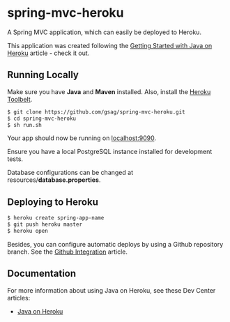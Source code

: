 # spring-mvc-heroku
A Spring MVC application, which can easily be deployed to Heroku.

This application was created following the [Getting Started with Java on Heroku](https://devcenter.heroku.com/articles/getting-started-with-java) article - check it out.

## Running Locally

Make sure you have **Java** and **Maven** installed.  Also, install the [Heroku Toolbelt](https://toolbelt.heroku.com/).

```sh
$ git clone https://github.com/gsag/spring-mvc-heroku.git
$ cd spring-mvc-heroku
$ sh run.sh
```

Your app should now be running on [localhost:9090](http://localhost:9090/).

Ensure you have a local PostgreSQL instance installed for development tests.

Database configurations can be changed at resources/**database.properties**.

## Deploying to Heroku

```sh
$ heroku create spring-app-name
$ git push heroku master
$ heroku open
```
Besides, you can configure automatic deploys by using a Github repository branch. See the [Github Integration](https://devcenter.heroku.com/articles/github-integration) article.

## Documentation

For more information about using Java on Heroku, see these Dev Center articles:

- [Java on Heroku](https://devcenter.heroku.com/categories/java)
